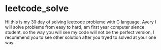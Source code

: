 # leetcode_solve
Hi this is my 30 day of solving leetcode probleme with C language.
Avery I will solve problems from easy to hard, am first year computer sience student, so the way you will see my code will not be the perfect version,
I recommend you to see other solution after you tryed to solved at your one way.
